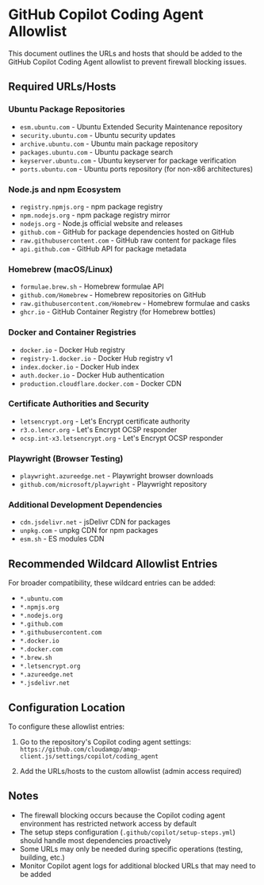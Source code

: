 # GitHub Copilot Coding Agent Allowlist

This document outlines the URLs and hosts that should be added to the GitHub Copilot Coding Agent allowlist to prevent firewall blocking issues.

## Required URLs/Hosts

### Ubuntu Package Repositories
- `esm.ubuntu.com` - Ubuntu Extended Security Maintenance repository
- `security.ubuntu.com` - Ubuntu security updates
- `archive.ubuntu.com` - Ubuntu main package repository  
- `packages.ubuntu.com` - Ubuntu package search
- `keyserver.ubuntu.com` - Ubuntu keyserver for package verification
- `ports.ubuntu.com` - Ubuntu ports repository (for non-x86 architectures)

### Node.js and npm Ecosystem
- `registry.npmjs.org` - npm package registry
- `npm.nodejs.org` - npm package registry mirror
- `nodejs.org` - Node.js official website and releases
- `github.com` - GitHub for package dependencies hosted on GitHub
- `raw.githubusercontent.com` - GitHub raw content for package files
- `api.github.com` - GitHub API for package metadata

### Homebrew (macOS/Linux)
- `formulae.brew.sh` - Homebrew formulae API
- `github.com/Homebrew` - Homebrew repositories on GitHub
- `raw.githubusercontent.com/Homebrew` - Homebrew formulae and casks
- `ghcr.io` - GitHub Container Registry (for Homebrew bottles)

### Docker and Container Registries
- `docker.io` - Docker Hub registry
- `registry-1.docker.io` - Docker Hub registry v1
- `index.docker.io` - Docker Hub index
- `auth.docker.io` - Docker Hub authentication
- `production.cloudflare.docker.com` - Docker CDN

### Certificate Authorities and Security
- `letsencrypt.org` - Let's Encrypt certificate authority
- `r3.o.lencr.org` - Let's Encrypt OCSP responder
- `ocsp.int-x3.letsencrypt.org` - Let's Encrypt OCSP responder

### Playwright (Browser Testing)
- `playwright.azureedge.net` - Playwright browser downloads
- `github.com/microsoft/playwright` - Playwright repository

### Additional Development Dependencies
- `cdn.jsdelivr.net` - jsDelivr CDN for packages
- `unpkg.com` - unpkg CDN for npm packages
- `esm.sh` - ES modules CDN

## Recommended Wildcard Allowlist Entries

For broader compatibility, these wildcard entries can be added:

- `*.ubuntu.com`
- `*.npmjs.org`
- `*.nodejs.org`  
- `*.github.com`
- `*.githubusercontent.com`
- `*.docker.io`
- `*.docker.com`
- `*.brew.sh`
- `*.letsencrypt.org`
- `*.azureedge.net`
- `*.jsdelivr.net`

## Configuration Location

To configure these allowlist entries:

1. Go to the repository's Copilot coding agent settings: 
   `https://github.com/cloudamqp/amqp-client.js/settings/copilot/coding_agent`

2. Add the URLs/hosts to the custom allowlist (admin access required)

## Notes

- The firewall blocking occurs because the Copilot coding agent environment has restricted network access by default
- The setup steps configuration (`.github/copilot/setup-steps.yml`) should handle most dependencies proactively
- Some URLs may only be needed during specific operations (testing, building, etc.)
- Monitor Copilot agent logs for additional blocked URLs that may need to be added